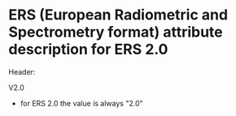 # ERS (European Radiometric and Spectrometry format) attribute description for ERS 2.0


Header:

V2.0
- for ERS 2.0 the value is always "2.0"
